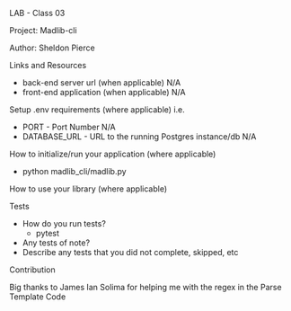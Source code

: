 LAB - Class 03

Project: Madlib-cli

Author: Sheldon Pierce

Links and Resources
 - back-end server url (when applicable) N/A
 - front-end application (when applicable) N/A

Setup
.env requirements (where applicable)
i.e.

 - PORT - Port Number N/A
 - DATABASE_URL - URL to the running Postgres instance/db N/A

How to initialize/run your application (where applicable)
 - python madlib_cli/madlib.py


How to use your library (where applicable)

Tests
 - How do you run tests?
   - pytest
 - Any tests of note?
 - Describe any tests that you did not complete, skipped, etc

Contribution

Big thanks to James Ian Solima for helping me with the regex in the Parse Template Code 